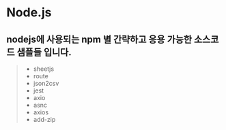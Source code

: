 # Node.js
## nodejs에 사용되는 npm 별 간략하고 응용 가능한 소스코드 샘플들 입니다.

> - sheetjs
> - route
> - json2csv
> - jest
> - axio
> - asnc
> - axios
> - add-zip
